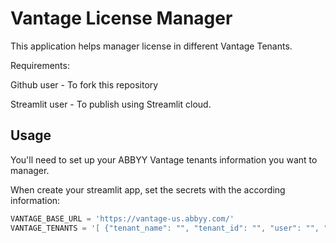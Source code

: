 # Vantage License Manager

This application helps manager license in different Vantage Tenants.

Requirements:

Github user - To fork this repository

Streamlit user - To publish using Streamlit cloud. 




## Usage

You'll need to set up your ABBYY Vantage tenants information you want to manager. 

When create your streamlit app, set the secrets with the according information: 

```python
VANTAGE_BASE_URL = 'https://vantage-us.abbyy.com/'
VANTAGE_TENANTS = '[ {"tenant_name": "", "tenant_id": "", "user": "", "pwd": "", "client_id": "", "client_secret": "" }, ... ]'
